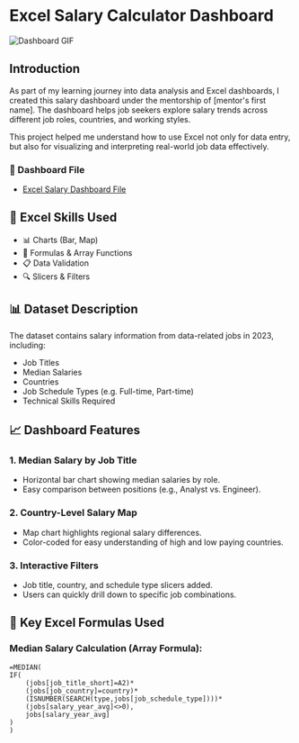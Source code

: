 # Excel Salary Calculator Dashboard

![Dashboard GIF](images/salary.gif)

## Introduction

As part of my learning journey into data analysis and Excel dashboards, I created this salary dashboard under the mentorship of [mentor's first name]. The dashboard helps job seekers explore salary trends across different job roles, countries, and working styles.

This project helped me understand how to use Excel not only for data entry, but also for visualizing and interpreting real-world job data effectively.

### 📂 Dashboard File

- [Excel Salary Dashboard File](Salary_Calculator.xlsx)

## 🧠 Excel Skills Used

- 📊 Charts (Bar, Map)
- 🧮 Formulas & Array Functions
- 📋 Data Validation
- 🔍 Slicers & Filters

## 📊 Dataset Description

The dataset contains salary information from data-related jobs in 2023, including:
- Job Titles
- Median Salaries
- Countries
- Job Schedule Types (e.g. Full-time, Part-time)
- Technical Skills Required

## 📈 Dashboard Features

### 1. **Median Salary by Job Title**
- Horizontal bar chart showing median salaries by role.
- Easy comparison between positions (e.g., Analyst vs. Engineer).

### 2. **Country-Level Salary Map**
- Map chart highlights regional salary differences.
- Color-coded for easy understanding of high and low paying countries.

### 3. **Interactive Filters**
- Job title, country, and schedule type slicers added.
- Users can quickly drill down to specific job combinations.

## 🔢 Key Excel Formulas Used

### Median Salary Calculation (Array Formula):

```excel
=MEDIAN(
IF(
    (jobs[job_title_short]=A2)*
    (jobs[job_country]=country)*
    (ISNUMBER(SEARCH(type,jobs[job_schedule_type])))*
    (jobs[salary_year_avg]<>0),
    jobs[salary_year_avg]
)
)

